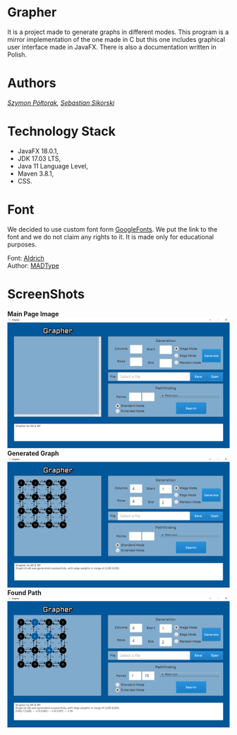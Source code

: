 # Grapher
It is a project made to generate graphs in different modes. This program is a mirror implementation of the one made in C but this one includes graphical user interface made in JavaFX. There is also a documentation written in Polish.

# Authors
*[Szymon Półtorak](https://github.com/szymonpoltorak), [Sebastian Sikorski](https://github.com/SikorskiSebastian)*

# Technology Stack
* JavaFX 18.0.1,
* JDK 17.03 LTS,
* Java 11 Language Level,
* Maven 3.8.1,
* CSS.

# Font
We decided to use custom font form [GoogleFonts](https://fonts.google.com/). We put the link to the font and we do not claim any rights to it. It is made only for educational purposes.

Font: [Aldrich](https://fonts.google.com/specimen/Aldrich?query=Aldrich)\
Author: [MADType](https://fonts.google.com/?query=MADType)

# ScreenShots
**Main Page Image**
![](./readmeImages/MainPage.png)
**Generated Graph**
![](./readmeImages/GeneratedGraph.png)
**Found Path**
![](./readmeImages/Path.png)
